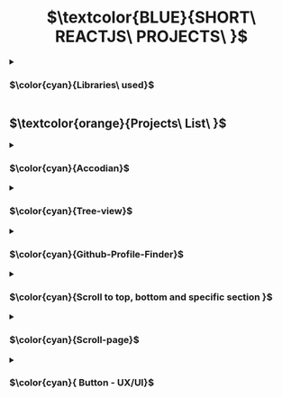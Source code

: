 <h1 align="center"> $\textcolor{BLUE}{SHORT\ REACTJS\ PROJECTS\ }$
</h1>
<details>
<summary>

### $\color{cyan}{Libraries\ used}$

 </summary>

- $\color{lightgreen}{React\ Icons}$

> `npm install react-icons --save`

> `npm i react-router-dom`

> `npm i react-dom`

> `npm i axios`

- Using dummy data

`https://dummyjson.com/` API
  

</details>




## $\textcolor{orange}{Projects\ List\ }$


<details>
<summary>

### $\color{cyan}{Accodian}$


 </summary>

 Upon selection of the content colapses and clicking back will close the colapseable content.

- $\color{lightgreen}{Multi\ Seletion}$ -   will allow user to view multiple content.

- $\color{lightgreen}{Single\ Seletion}$ -   will allow user to view one content at a time.


</details>


<details>
<summary>

### $\color{cyan}{Tree-view}$

 </summary>

 Side bar navigation drop down nested chld option view.

- $\color{lightgreen}{Click\ ▾}$ -   View nested child for more options to select.

- $\color{lightgreen}{Click\ ▴}$ -   Close nested options.



</details>



<details>
<summary>

### $\color{cyan}{Github-Profile-Finder}$


 </summary>

 Search for github profile.

- $\color{lightgreen}{Input\ name}$ -  Summary of of profile display and not found will be displayed when there is no profile.


</details>


<details>
<summary>

### $\color{cyan}{Scroll to top, bottom and specific section }$


 </summary>

 Scrolling up and down the page.

- $\color{lightgreen}{Select\ option}$ -  Scroll to top or bottom and  specific section. 
- There 2 component one for scroll page to top and bottom and specific section.

</details>


<details>
<summary>

### $\color{cyan}{Scroll-page}$


 </summary>

Popup and fliping image and zoom in.

- $\color{lightgreen}{Pupop\ card\ and flip}$ - Viewing 2 images on by pupop card and flip.


</details>


<details>
<summary>

### $\color{cyan}{ Button - UX/UI}$


 </summary>

 Design variety of circle button design. 

- $\color{lightgreen}{Button\ design}$ - Giving UI/UX animated button selection.


</details>







